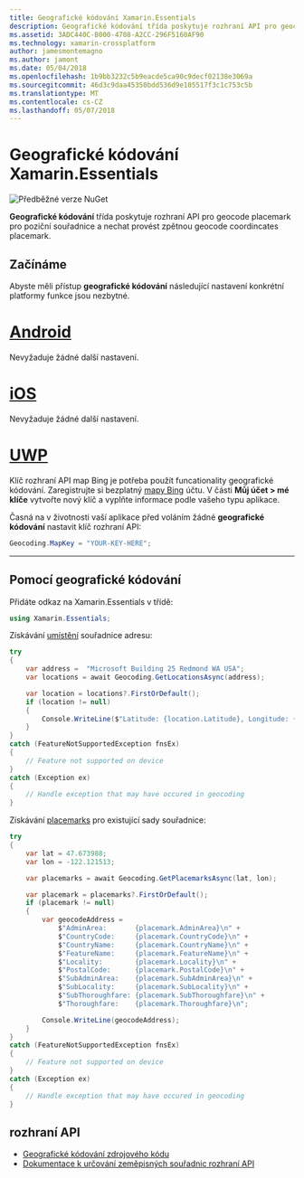 ```yaml
---
title: Geografické kódování Xamarin.Essentials
description: Geografické kódování třída poskytuje rozhraní API pro geocode placemark pro poziční souřadnice a nechat provést zpětnou geocode coordincates placemark.
ms.assetid: 3ADC440C-B000-4708-A2CC-296F5160AF90
ms.technology: xamarin-crossplatform
author: jamesmontemagno
ms.author: jamont
ms.date: 05/04/2018
ms.openlocfilehash: 1b9bb3232c5b9eacde5ca90c9decf02138e3069a
ms.sourcegitcommit: 46d3c9daa45350bdd536d9e105517f3c1c753c5b
ms.translationtype: MT
ms.contentlocale: cs-CZ
ms.lasthandoff: 05/07/2018
---
```

# <a name="xamarinessentials-geocoding"></a>Geografické kódování Xamarin.Essentials

![Předběžné verze NuGet](~/media/shared/pre-release.png)

**Geografické kódování** třída poskytuje rozhraní API pro geocode placemark pro poziční souřadnice a nechat provést zpětnou geocode coordincates placemark.

## <a name="getting-started"></a>Začínáme

Abyste měli přístup **geografické kódování** následující nastavení konkrétní platformy funkce jsou nezbytné.

# <a name="androidtabandroid"></a>[Android](#tab/android)

Nevyžaduje žádné další nastavení.

# <a name="iostabios"></a>[iOS](#tab/ios)

Nevyžaduje žádné další nastavení.

# <a name="uwptabuwp"></a>[UWP](#tab/uwp)

Klíč rozhraní API map Bing je potřeba použít funcationality geografické kódování. Zaregistrujte si bezplatný [mapy Bing](https://www.bingmapsportal.com/) účtu. V části **Můj účet > mé klíče** vytvořte nový klíč a vyplňte informace podle vašeho typu aplikace.

Časná na v životnosti vaší aplikace před voláním žádné **geografické kódování** nastavit klíč rozhraní API:

```csharp
Geocoding.MapKey = "YOUR-KEY-HERE";
```

-----

## <a name="using-geocoding"></a>Pomocí geografické kódování

Přidáte odkaz na Xamarin.Essentials v třídě:

```csharp
using Xamarin.Essentials;
```

Získávání [umístění](xref:Xamarin.Essentials.Location) souřadnice adresu:

```csharp
try
{
    var address =  "Microsoft Building 25 Redmond WA USA";
    var locations = await Geocoding.GetLocationsAsync(address);

    var location = locations?.FirstOrDefault();
    if (location != null)
    {
        Console.WriteLine($"Latitude: {location.Latitude}, Longitude: {location.Longitude}");
    }
}
catch (FeatureNotSupportedException fnsEx)
{
    // Feature not supported on device
}
catch (Exception ex)
{
    // Handle exception that may have occured in geocoding
}
```

Získávání [placemarks](xref:Xamarin.Essentials.Placemark) pro existující sady souřadnice:

```csharp
try
{
    var lat = 47.673988;
    var lon = -122.121513;

    var placemarks = await Geocoding.GetPlacemarksAsync(lat, lon);

    var placemark = placemarks?.FirstOrDefault();
    if (placemark != null)
    {
        var geocodeAddress =
            $"AdminArea:       {placemark.AdminArea}\n" +
            $"CountryCode:     {placemark.CountryCode}\n" +
            $"CountryName:     {placemark.CountryName}\n" +
            $"FeatureName:     {placemark.FeatureName}\n" +
            $"Locality:        {placemark.Locality}\n" +
            $"PostalCode:      {placemark.PostalCode}\n" +
            $"SubAdminArea:    {placemark.SubAdminArea}\n" +
            $"SubLocality:     {placemark.SubLocality}\n" +
            $"SubThoroughfare: {placemark.SubThoroughfare}\n" +
            $"Thoroughfare:    {placemark.Thoroughfare}\n";

        Console.WriteLine(geocodeAddress);
    }
}
catch (FeatureNotSupportedException fnsEx)
{
    // Feature not supported on device
}
catch (Exception ex)
{
    // Handle exception that may have occured in geocoding
}
```

## <a name="api"></a>rozhraní API

- [Geografické kódování zdrojového kódu](https://github.com/xamarin/Essentials/tree/master/Essentials/Geocoding)
- [Dokumentace k určování zeměpisných souřadnic rozhraní API](xref:Xamarin.Essentials.Geocoding)

